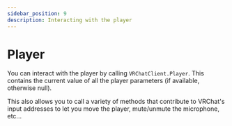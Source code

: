 ```yaml
---
sidebar_position: 9
description: Interacting with the player
---
```


# Player
You can interact with the player by calling `VRChatClient.Player`. This contains the current value of all the player parameters (if available, otherwise null).

This also allows you to call a variety of methods that contribute to VRChat's input addresses to let you move the player, mute/unmute the microphone, etc...